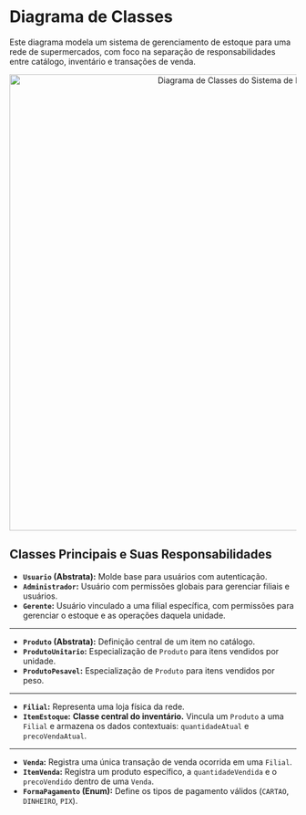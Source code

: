 # Diagrama de Classes

Este diagrama modela um sistema de gerenciamento de estoque para uma rede de supermercados, com foco na separação de responsabilidades entre catálogo, inventário e transações de venda.

<div align="center">
  <img src="./DiagramaDeClasses/DiagramaDeClasses.png" alt="Diagrama de Classes do Sistema de Estoque" width="800px">
</div>

## Classes Principais e Suas Responsabilidades

-   **`Usuario` (Abstrata):** Molde base para usuários com autenticação.
-   **`Administrador`:** Usuário com permissões globais para gerenciar filiais e usuários.
-   **`Gerente`:** Usuário vinculado a uma filial específica, com permissões para gerenciar o estoque e as operações daquela unidade.

---

-   **`Produto` (Abstrata):** Definição central de um item no catálogo.
-   **`ProdutoUnitario`:** Especialização de `Produto` para itens vendidos por unidade.
-   **`ProdutoPesavel`:** Especialização de `Produto` para itens vendidos por peso.

---

-   **`Filial`:** Representa uma loja física da rede.
-   **`ItemEstoque`:** **Classe central do inventário.** Vincula um `Produto` a uma `Filial` e armazena os dados contextuais: `quantidadeAtual` e `precoVendaAtual`.

---

-   **`Venda`:** Registra uma única transação de venda ocorrida em uma `Filial`.
-   **`ItemVenda`:** Registra um produto específico, a `quantidadeVendida` e o `precoVendido` dentro de uma `Venda`.
-   **`FormaPagamento` (Enum):** Define os tipos de pagamento válidos (`CARTAO`, `DINHEIRO`, `PIX`).

